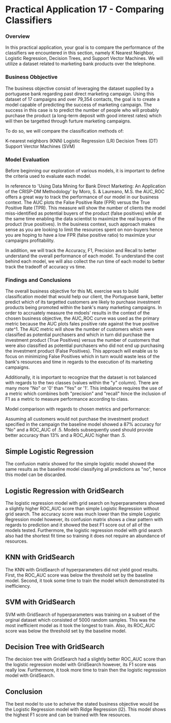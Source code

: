 # Practical Application 17 - Comparing Classifiers

### Overview

   In this practical application, your goal is to compare the performance of the classifiers we encountered in this section, namely K Nearest Neighbor, Logistic Regression, Decision Trees, and Support Vector Machines. We will utilize a dataset related to marketing bank products over the telephone.
   

### Business Obbjective

The business objective consist of leveraging the dataset supplied by a portuguese bank regarding past direct marketing campaign. Using this dataset of 17 campaigns and over 79,354 contacts, the goal is to create a model capable of predicting the success of marketing campaign. The success in this case is to predict the number of people who will probably purchase the product (a long-term deposit with good interest rates) which will then be targetted through furture marketing campaigns.

To do so, we will compare the classification methods of:
	
K-nearest neighbors (KNN)
Logistic Regression (LR)
Decision Trees (DT)
Support Verctor Machines (SVM)

### Model Evaluation

Before beginning our exploration of various models, it is important to define the criteria used to evaluate each model. 

In reference to 'Using Data Mining for Bank Direct Marketing: An Application of the CRISP-DM Methodology' by Moro, S. & Laureano, M.S. the AUC_ROC offers a great way to track the performance of our model in our business context. The AUC plots the False Positive Rate (FPR) versus the True Positive Rate (TPR). This measure will show the number of clients the model miss-identified as potential buyers of the product (false positives) while at the same time enabling the data scientist to maximize the real buyers of the product (true positives). In the business context, such approach makes sense as you are looking to limit the resources spent on non-buyers hence you are hoping to have a low FPR (false positive ratio) to maximize your campaigns profitability.

In addition, we will track the Accuracy, F1, Precision and Recall to better understand the overall performance of each model. To understand the cost behind each model, we will also collect the run time of each model to better track the tradeoff of accuracy vs time.

### Findings and Conclusions

The overall business objective for this ML exercise was to build classification model that would help our client, the Portuguese bank, better predict which of its targetted customers are likely to purchase investment products being promoted within the bank's many marketing campaigns. In order to accruately measure the mdoels' results in the context of the chosen business objective, the AUC_ROC curve was used as the primary metric because the AUC plots fales positive rate against the true positive rate^1. The AUC metric will show the number of customers which were classified as potential purchasers and which in turn did purchase the investment product (True Positives) versus the number of customers that were also classified as potential purchasers who did not end up purchasing the investment product (False Positives). This approach will enable us to focus on minimizing False Positives which in turn would waste less of the bank's resources and time in regards to the execution of its marketing campaigns.

Additionally, it is important to recognize that the dataset is not balanced with regards to the two classes (values within the "y" column). There are many more "No" or '0' than "Yes" or '1'. This imbalance requires the use of a metric which combines both "precision" and "recall" hince the inclusion of F1 as a metric to measure performance according to class.

Model comparison with regards to chosen metrics and performance:

Assuming all customers would not purchase the investment product specified in the campaign the baseline model showed a 87% accuracy for "No" and a ROC_AUC of .5. Models subsequently used should provide better accuracy than 13% and a ROC_AUC higher than .5.

##	Simple Logistic Regression
The confusion matrix showed for the simple logistic model showed the same results as the baseline model classifying all predictions as "no", hence this model can be discarded.

##	Logistic Regression with GridSearch
The logistic regression model with grid search on hyperparameters showed a slightly higher ROC_AUC score than simple Logistic Regression without grid search. The accuracy score was much lower than the simple Logistic Regression model however, its confusion matrix shows a clear pattern with regards to prediction and it showed the best F1 score out of all of the models tested. Furthermore, the logistic regression model with grid search also had the shortest fit time so training it does not require an abundance of resources.

##	KNN with GridSearch
The KNN with GridSearch of hyperparameters did not yield good results. First, the ROC_AUC score was below the threshold set by the baseline model. Second, it took some time to train the model which demonstrated its inefficiency.

##	SVM with GridSearch
SVM with GridSearch of hyperparameters was training on a subset of the orginal dataset which consisted of 5000 random samples. This was the most inefficient model as it took the longest to train. Also, its ROC_AUC score was below the threshold set by the baseline model.

##	Decision Tree with GridSearch
The decision tree with GridSearch had a slightly better ROC_AUC score than the logistic regression model with GridSearch however, its F1 score was really low. Furthermore, it took more time to train then the logistic regression model with GridSearch.

##	Conclusion
The best model to use to acheive the stated business objective would be the Logistic Regression model with Ridge Regression (l2). This model shows the highest F1 score and can be trained with few resources.

